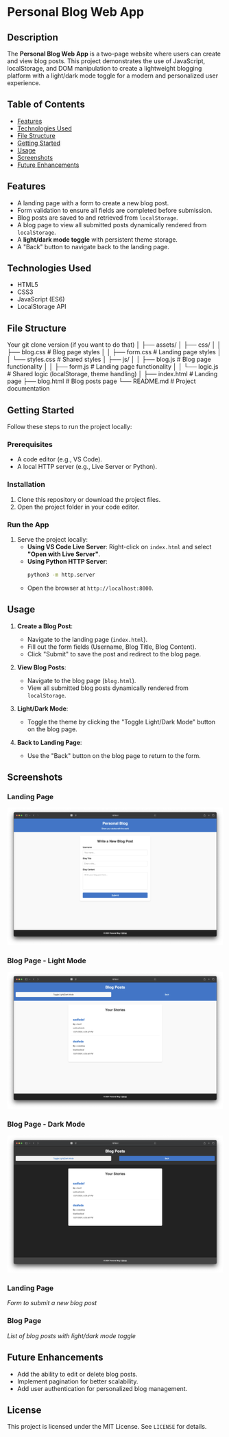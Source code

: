 # Personal Blog Web App

## Description

The **Personal Blog Web App** is a two-page website where users can create and view blog posts. This project demonstrates the use of JavaScript, localStorage, and DOM manipulation to create a lightweight blogging platform with a light/dark mode toggle for a modern and personalized user experience.

## Table of Contents

- [Features](#features)
- [Technologies Used](#technologies-used)
- [File Structure](#file-structure)
- [Getting Started](#getting-started)
- [Usage](#usage)
- [Screenshots](#screenshots)
- [Future Enhancements](#future-enhancements)

## Features

- A landing page with a form to create a new blog post.
- Form validation to ensure all fields are completed before submission.
- Blog posts are saved to and retrieved from `localStorage`.
- A blog page to view all submitted posts dynamically rendered from `localStorage`.
- A **light/dark mode toggle** with persistent theme storage.
- A "Back" button to navigate back to the landing page.

## Technologies Used

- HTML5
- CSS3
- JavaScript (ES6)
- LocalStorage API

## File Structure

Your git clone version (if you want to do that)
│
├── assets/
│ ├── css/
│ │ ├── blog.css # Blog page styles
│ │ ├── form.css # Landing page styles
│ │ └── styles.css # Shared styles
│ ├── js/
│ │ ├── blog.js # Blog page functionality
│ │ ├── form.js # Landing page functionality
│ │ └── logic.js # Shared logic (localStorage, theme handling)
│
├── index.html # Landing page
├── blog.html # Blog posts page
└── README.md # Project documentation

## Getting Started

Follow these steps to run the project locally:

### Prerequisites

- A code editor (e.g., VS Code).
- A local HTTP server (e.g., Live Server or Python).

### Installation

1. Clone this repository or download the project files.
2. Open the project folder in your code editor.

### Run the App

1. Serve the project locally:
   - **Using VS Code Live Server**: Right-click on `index.html` and select **"Open with Live Server"**.
   - **Using Python HTTP Server**:
     ```bash
     python3 -m http.server
     ```
   - Open the browser at `http://localhost:8000`.

## Usage

1. **Create a Blog Post**:

   - Navigate to the landing page (`index.html`).
   - Fill out the form fields (Username, Blog Title, Blog Content).
   - Click "Submit" to save the post and redirect to the blog page.

2. **View Blog Posts**:

   - Navigate to the blog page (`blog.html`).
   - View all submitted blog posts dynamically rendered from `localStorage`.

3. **Light/Dark Mode**:

   - Toggle the theme by clicking the "Toggle Light/Dark Mode" button on the blog page.

4. **Back to Landing Page**:
   - Use the "Back" button on the blog page to return to the form.

## Screenshots

### Landing Page

![Landing Page](assets/images/Image_1.jpeg)

### Blog Page - Light Mode

![Blog Page - Light Mode](assets/images/Image_3.jpeg)

### Blog Page - Dark Mode

![Blog Page - Dark Mode](assets/images/Image_2.jpeg)

### Landing Page

_Form to submit a new blog post_

### Blog Page

_List of blog posts with light/dark mode toggle_

## Future Enhancements

- Add the ability to edit or delete blog posts.
- Implement pagination for better scalability.
- Add user authentication for personalized blog management.

## License

This project is licensed under the MIT License. See `LICENSE` for details.
